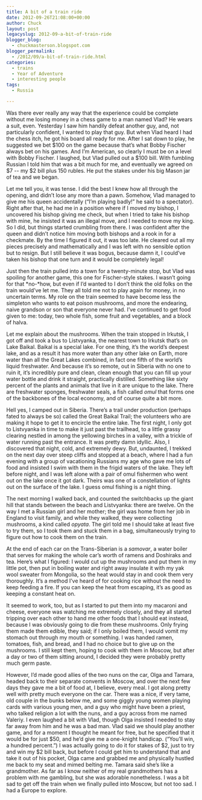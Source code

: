 ```yaml
---
title: A bit of a train ride
date: 2012-09-26T21:08:00+00:00
author: Chuck
layout: post
legacyslug: 2012-09-a-bit-of-train-ride
blogger_blog:
  - chuckmasterson.blogspot.com
blogger_permalink:
  - /2012/09/a-bit-of-train-ride.html
categories:
  - trains
  - Year of Adventure
  - interesting people
tags:
  - Russia

---
```

Was there ever really any way that
the experience could be complete without me losing money in a chess game to a
man named Vlad? He wears a suit, even. Yesterday I saw him handily defeat
another guy, and, not particularly confident, I wanted to play that guy. But
when Vlad heard I had the chess itch, he got his board all ready for me. After
I sat down to play, he suggested we bet $100 on the game because that’s
what Bobby Fischer always bet on his games. And I’m American, so clearly
I must be on a level with Bobby Fischer. I laughed, but Vlad pulled out a $100
bill. With fumbling Russian I told him that was a bit much for me, and
eventually we agreed on $7 -- my $2 bill plus 150 rubles. He put the
stakes under his big Mason jar of tea and we began.

Let me tell you, it was tense. I did the best I knew how all through the
opening, and didn’t lose any more than a pawn. Somehow, Vlad managed to
give me his queen accidentally (“I’m playing badly!” he said
to a spectator). Right after that, he had me in a position where if I moved my
bishop, I uncovered his bishop giving me check, but when I tried to take his
bishop with mine, he insisted it was an illegal move, and I needed to move my
king. So I did, but things started crumbling from there. I was confident after
the queen and didn’t notice him moving both bishops and a rook in for a
checkmate. By the time I figured it out, it was too late. He cleared out all my
pieces precisely and mathematically and I was left with no sensible option but
to resign. But I still believe it was bogus, because damn it, I could’ve
taken his bishop that one turn and it would be completely legal!

Just then the train pulled into a town for a twenty-minute stop,
but Vlad was spoiling for another game, this one for Fischer-style stakes. I
wasn’t going for that *no-*how, but even if I’d wanted to I
don’t think the old folks on the train would’ve let me. They all
told me not to play again for money, in no uncertain terms. My role on the
train seemed to have become less the simpleton who wants to eat poison
mushrooms, and more the endearing, naive grandson or son that everyone never
had. I’ve continued to get food given to me: today, two whole fish, some
fruit and vegetables, and a block of halva.

Let me explain about the mushrooms. When the train stopped in Irkutsk, I got
off and took a bus to Listvyanka, the nearest town to Irkutsk that’s on
Lake Baikal.  Baikal is a special lake. For one thing, it’s the
world’s deepest lake, and as a result it has more water than any other
lake on Earth, more water than all the Great Lakes combined, in fact one fifth
of the world’s liquid freshwater. And because it’s so remote, out
in Siberia with no one to ruin it, it’s incredibly pure and clean, clean
enough that you can fill up your water bottle and drink it straight,
practically distilled.  Something like sixty percent of the plants and animals
that live in it are unique to the lake. There are freshwater sponges,
freshwater seals, a fish called *omul* that forms one of the backbones of the
local economy, and of course quite a bit more.

Hell yes, I camped out in Siberia.  There’s a trail under production
(perhaps fated to always be so) called the Great Baikal Trail; the volunteers
who are making it hope to get it to encircle the entire lake. The first night,
I only got to Listvyanka in time to make it just past the trailhead, to a
little grassy clearing nestled in among the yellowing birches in a valley, with
a trickle of water running past the entrance. It was pretty damn idyllic. Also,
I discovered that night, cold, and extremely dewy. But, undaunted, I trekked on
the next day over steep cliffs and stopped at a beach, where I had a fun
evening with a group of vacationing Russians my age who gave me lots of food
and insisted I swim with them in the frigid waters of the lake. They left
before night, and I was left alone with a pair of omul fishermen who went out
on the lake once it got dark. Theirs was one of a constellation of lights out
on the surface of the lake. I guess omul fishing is a night thing.

The next morning I walked back, and counted the switchbacks up the giant hill
that stands between the beach and Listvyanka: there are twelve. On the way I
met a Russian girl and her mother; the girl was home from her job in England to
visit family, and while they walked, they were collecting mushrooms, a kind
called *opyata*. The girl told me I should take at least five to try them, so I
took them and stuck them in a bag, simultaneously trying to figure out how to
cook them on the train.

At the end of each car on the Trans-Siberian is a
*samovar*, a water boiler that serves for making the whole car’s
worth of ramens and Doshiraks and tea. Here’s what I figured: I would cut
up the mushrooms and put them in my little pot, then put in boiling water and
right away insulate it with my yak wool sweater from Mongolia, so the heat
would stay in and cook them very thoroughly. It’s a method I’ve
heard of for cooking rice without the need to keep feeding a fire. If you can
keep the heat from escaping, it’s as good as keeping a constant heat
on.

It seemed to work, too, but as I started to put them into my macaroni and
cheese, everyone was watching me extremely closely, and they all started
tripping over each other to hand me other foods that I should eat instead,
because I was obviously going to die from these mushrooms. Only frying them
made them edible, they said; if I only boiled them, I would vomit my stomach
out through my mouth or something. I was handed ramen, tomatoes, fish, and
bread, and I had no choice but to give up on the mushrooms. I still kept them,
hoping to cook with them in Moscow, but after a day or two of them sitting
around, I decided they were probably pretty much germ paste.

However, I’d made good allies of the two nuns on the car, Olga and
Tamara, headed back to their separate convents in Moscow, and over the next few
days they gave me a bit of food at, I believe, every meal. I got along pretty
well with pretty much everyone on the car. There was a nice, if very tame, old
couple in the bunks below me, and some giggly young women playing cards with
various young men, and a guy who might have been a priest, who talked religion
a lot with the nuns, and a guy across from me named Valeriy. I even laughed a
bit with Vlad, though Olga insisted I needed to stay far away from him and he
was a bad man. Vlad said we should play another game, and for a moment I
thought he meant for free, but he specified that it would be for just $50, and
he’d give me a one-knight handicap. (“You’ll win, a hundred
percent.”) I was actually going to do it for stakes of $2, just to try
and win my $2 bill back, but before I could get him to understand that and take
it out of his pocket, Olga came and grabbed me and physically hustled me back
to my seat and mimed belting me. Tamara said she’s like a grandmother. As
far as I know neither of my real grandmothers has a problem with me gambling,
but she was adorable nonetheless. I was a bit sad to get off the train when we
finally pulled into Moscow, but not too sad. I had a Europe to explore.
